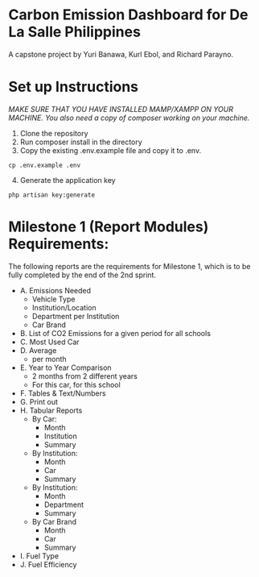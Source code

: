 # Carbon Emission Dashboard for De La Salle Philippines
A capstone project by Yuri Banawa, Kurl Ebol, and Richard Parayno.

# Set up Instructions
_MAKE SURE THAT YOU HAVE INSTALLED MAMP/XAMPP ON YOUR MACHINE. You also need a copy of composer working on your machine._
1. Clone the repository
2. Run composer install in the directory
3. Copy the existing .env.example file and copy it to .env. 
```
cp .env.example .env
```
4. Generate the application key
```
php artisan key:generate
```


# Milestone 1 (Report Modules) Requirements:
The following reports are the requirements for Milestone 1, which is to be fully completed by the end of the 2nd sprint.
* A. Emissions Needed
	- Vehicle Type
	- Institution/Location
	- Department per Institution
	- Car Brand
* B. List of CO2 Emissions for a given period for all schools
* C. Most Used Car
* D. Average
	- per month
* E. Year to Year Comparison
	- 2 months from 2 different years
	- For this car, for this school
* F. Tables & Text/Numbers
* G. Print out
* H. Tabular Reports
	- By Car:
		- Month
		- Institution
		- Summary
	- By Institution:
		- Month
		- Car
		- Summary
	- By Institution:
		- Month
		- Department
		- Summary
	- By Car Brand
		- Month
		- Car
		- Summary
* I. Fuel Type
* J. Fuel Efficiency
